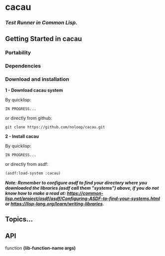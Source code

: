 # cacau

### _Test Runner in Common Lisp._

## Getting Started in cacau

### Portability

### Dependencies

### Download and installation

**1 - Download cacau system**

By quicklisp:

```
IN PROGRESS...
```

or directly from github:

```
git clone https://github.com/noloop/cacau.git
```
**2 - Install cacau**

By quicklisp:

```
IN PROGRESS...
```

or directly from asdf:

```lisp
(asdf:load-system :cacau)
```

_**Note: Remember to configure asdf to find your directory where you downloaded the libraries (asdf call them "systems") above, if you do not know how to make a read at: https://common-lisp.net/project/asdf/asdf/Configuring-ASDF-to-find-your-systems.html or https://lisp-lang.org/learn/writing-libraries.**_

## Topics...

## API

function **(lib-function-name args)**

